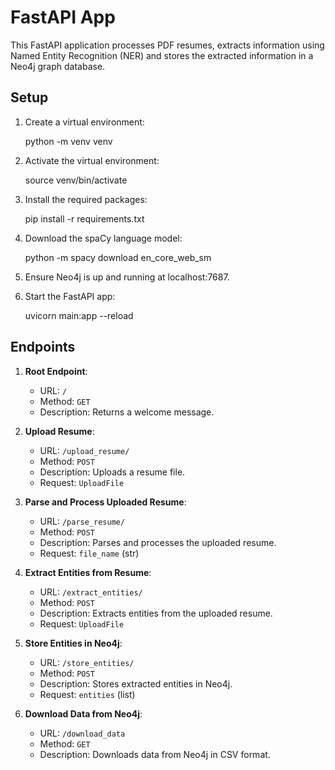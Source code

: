 # FastAPI App

This FastAPI application processes PDF resumes, extracts information using Named Entity Recognition (NER) and stores the extracted information in a Neo4j graph database.

## Setup

1. Create a virtual environment:
    
    python -m venv venv
    

2. Activate the virtual environment:
   
    source venv/bin/activate
    

3. Install the required packages:
    
    pip install -r requirements.txt
   

3. Download the spaCy language model:
    
    python -m spacy download en_core_web_sm
    
4. Ensure Neo4j is up and running at localhost:7687.

5. Start the FastAPI app:
   
    uvicorn main:app --reload
    

## Endpoints

1. **Root Endpoint**: 
    - URL: `/`
    - Method: `GET`
    - Description: Returns a welcome message.

2. **Upload Resume**:
    - URL: `/upload_resume/`
    - Method: `POST`
    - Description: Uploads a resume file.
    - Request: `UploadFile`

3. **Parse and Process Uploaded Resume**:
    - URL: `/parse_resume/`
    - Method: `POST`
    - Description: Parses and processes the uploaded resume.
    - Request: `file_name` (str)

4. **Extract Entities from Resume**:
    - URL: `/extract_entities/`
    - Method: `POST`
    - Description: Extracts entities from the uploaded resume.
    - Request: `UploadFile`

5. **Store Entities in Neo4j**:
    - URL: `/store_entities/`
    - Method: `POST`
    - Description: Stores extracted entities in Neo4j.
    - Request: `entities` (list)

6. **Download Data from Neo4j**:
    - URL: `/download_data`
    - Method: `GET`
    - Description: Downloads data from Neo4j in CSV format.

